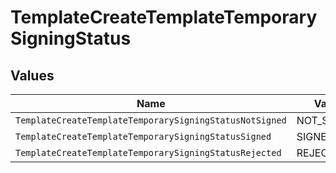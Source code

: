 # TemplateCreateTemplateTemporarySigningStatus


## Values

| Name                                                    | Value                                                   |
| ------------------------------------------------------- | ------------------------------------------------------- |
| `TemplateCreateTemplateTemporarySigningStatusNotSigned` | NOT_SIGNED                                              |
| `TemplateCreateTemplateTemporarySigningStatusSigned`    | SIGNED                                                  |
| `TemplateCreateTemplateTemporarySigningStatusRejected`  | REJECTED                                                |
